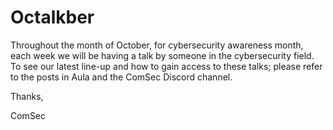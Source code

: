 # Octalkber


Throughout the month of October, for cybersecurity awareness month, each week we will be having a talk by someone in the cybersecurity field. To see our latest line-up and how to gain access to these talks; please refer to the posts in Aula and the ComSec Discord channel.

Thanks,

ComSec

